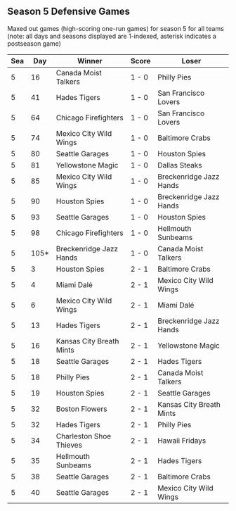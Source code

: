 ## Season 5 Defensive Games



Maxed out games (high-scoring one-run games) for season 5 for all teams (note: all days and seasons displayed are 1-indexed, asterisk indicates a postseason game)


| Sea | Day | Winner | Score | Loser | 
| ------ |------ |------ |------ |------ |
| 5 | 16 | Canada Moist Talkers | 1 - 0 | Philly Pies | 
| 5 | 41 | Hades Tigers | 1 - 0 | San Francisco Lovers | 
| 5 | 64 | Chicago Firefighters | 1 - 0 | San Francisco Lovers | 
| 5 | 74 | Mexico City Wild Wings | 1 - 0 | Baltimore Crabs | 
| 5 | 80 | Seattle Garages | 1 - 0 | Houston Spies | 
| 5 | 81 | Yellowstone Magic | 1 - 0 | Dallas Steaks | 
| 5 | 85 | Mexico City Wild Wings | 1 - 0 | Breckenridge Jazz Hands | 
| 5 | 90 | Houston Spies | 1 - 0 | Breckenridge Jazz Hands | 
| 5 | 93 | Seattle Garages | 1 - 0 | Houston Spies | 
| 5 | 98 | Chicago Firefighters | 1 - 0 | Hellmouth Sunbeams | 
| 5 | 105* | Breckenridge Jazz Hands | 1 - 0 | Canada Moist Talkers | 
| 5 | 3 | Houston Spies | 2 - 1 | Baltimore Crabs | 
| 5 | 4 | Miami Dalé | 2 - 1 | Mexico City Wild Wings | 
| 5 | 6 | Mexico City Wild Wings | 2 - 1 | Miami Dalé | 
| 5 | 13 | Hades Tigers | 2 - 1 | Breckenridge Jazz Hands | 
| 5 | 16 | Kansas City Breath Mints | 2 - 1 | Yellowstone Magic | 
| 5 | 18 | Seattle Garages | 2 - 1 | Hades Tigers | 
| 5 | 18 | Philly Pies | 2 - 1 | Canada Moist Talkers | 
| 5 | 19 | Houston Spies | 2 - 1 | Seattle Garages | 
| 5 | 32 | Boston Flowers | 2 - 1 | Kansas City Breath Mints | 
| 5 | 32 | Hades Tigers | 2 - 1 | Philly Pies | 
| 5 | 34 | Charleston Shoe Thieves | 2 - 1 | Hawaii Fridays | 
| 5 | 35 | Hellmouth Sunbeams | 2 - 1 | Hades Tigers | 
| 5 | 38 | Seattle Garages | 2 - 1 | Baltimore Crabs | 
| 5 | 40 | Seattle Garages | 2 - 1 | Mexico City Wild Wings | 


